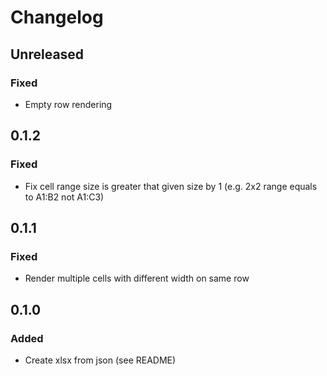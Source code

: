 # Changelog

## Unreleased

### Fixed

- Empty row rendering

## 0.1.2

### Fixed

- Fix cell range size is greater that given size by 1 (e.g. 2x2 range equals to A1:B2 not A1:C3)

## 0.1.1

### Fixed

- Render multiple cells with different width on same row 

## 0.1.0

### Added 

- Create xlsx from json (see README)